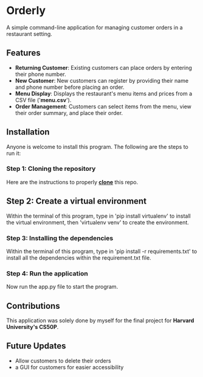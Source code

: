 # Orderly

A simple command-line application for managing customer orders in a restaurant setting.

## Features
- **Returning Customer**: Existing customers can place orders by entering their phone number.
- **New Customer**: New customers can register by providing their name and phone number before placing an order.
- **Menu Display**: Displays the restaurant's menu items and prices from a CSV file ('**menu.csv**').
- **Order Management**: Customers can select items from the menu, view their order summary, and place their order.

## Installation
Anyone is welcome to install this program. The following are the steps to run it:
### Step 1: Cloning the repository
Here are the instructions to properly **<a href="https://docs.github.com/en/repositories/creating-and-managing-repositories/cloning-a-repository">clone</a>** this repo.

## Step 2: Create a virtual environment
Within the terminal of this program, type in 'pip install virtualenv' to install the virtual environment, then 'virtualenv venv' to create the environment.

### Step 3: Installing the dependencies
Within the terminal of this program, type in 'pip install -r requirements.txt' to install all the dependencies within the requirement.txt file. 

### Step 4: Run the application
Now run the app.py file to start the program.

## Contributions
This application was solely done by myself for the final project for **Harvard University's CS50P**.

## Future Updates
- Allow customers to delete their orders
- a GUI for customers for easier accessibility
